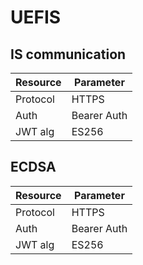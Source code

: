 # UEFIS

## IS communication
| **Resource** | **Parameter** |
|--------------|---------------|
| Protocol     | HTTPS         |
| Auth         | Bearer Auth   |
| JWT alg      | ES256         |

## ECDSA
| **Resource** | **Parameter** |
|--------------|---------------|
| Protocol     | HTTPS         |
| Auth         | Bearer Auth   |
| JWT alg      | ES256         |
